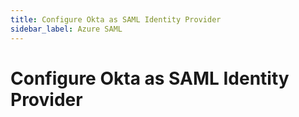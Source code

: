 ```yaml
---
title: Configure Okta as SAML Identity Provider
sidebar_label: Azure SAML
---
```


# Configure Okta as SAML Identity Provider

